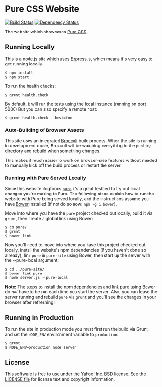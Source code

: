 Pure CSS Website
================

[![Build Status](http://img.shields.io/travis/yahoo/pure-site.svg?style=flat-square)](https://travis-ci.org/yahoo/pure-site)
[![Dependency Status](https://david-dm.org/yahoo/pure-site.svg)](https://david-dm.org/yahoo/pure-site)

The website which showcases [Pure CSS][Pure].


[Pure]: https://github.com/yahoo/pure


Running Locally
---------------

This is a node.js site which uses Express.js, which means it's very easy to get
running locally.

```shell
$ npm install
$ npm start
```

To run the health checks:

```
$ grunt health.check
```

By default, it will run the tests using the local instance (running on port 5000)
But you can also specify a remote host:

```
$ grunt health.check --host=foo
```

### Auto-Building of Browser Assets

This site uses an integrated [Broccoli][] build process. When the site is
running in development mode, Broccoli will be watching everything in the
`public/` directory and rebuild when something changes.

This makes it much easier to work on browser-side features without needed to
manually kick off the build process or restart the server.

### Running with Pure Served Locally

Since this website dogfoods [`pure`][Pure] it's a great testbed to try out local
changes you're making to Pure. The following steps explain how to run the
website with Pure being served locally, and the instructions assume you have
[Bower][] installed (if not do so now: `npm -g i bower`).

Move into where you have the `pure` project checked out locally, build it via
`grunt`, then create a global link using Bower:

```shell
$ cd pure/
$ grunt
$ bower link
```

Now you'll need to move into where you have this project checked out locally,
install the website's npm dependencies (if you haven't done so already),
link `pure` in `pure-site` using Bower, then start up the server with the
--pure-local argument:

```shell
$ cd ../pure-site/
$ bower link pure
$ node server.js --pure-local
```

**Note:** The steps to install the npm dependencies and link pure using Bower do
*not* have to be run each time you start the server. Also, you can leave the
server running and rebuild `pure` via `grunt` and you'll see the changes in your
browser after refreshing!


[Bower]: http://bower.io/
[Broccoli]: https://github.com/broccolijs/broccoli


Running in Production
---------------------

To run the site in production mode you must first run the build via Grunt, and
set the `NODE_ENV` environment variable to `production`:

```shell
$ grunt
$ NODE_ENV=production node server
```


License
-------

This software is free to use under the Yahoo! Inc. BSD license.
See the [LICENSE file][] for license text and copyright information.

[LICENSE file]: https://github.com/yahoo/pure-site/blob/master/LICENSE.md
